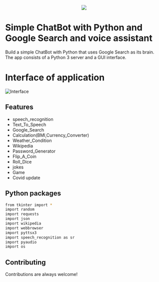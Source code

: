 <p align="center">
  <img src="https://forthebadge.com/images/badges/made-with-python.svg">
</p>

# Simple ChatBot with Python and Google Search and voice assistant 
Build a simple ChatBot with Python that uses Google Search as its brain. The app consists of a Python 3 server and a GUI interface.

# Interface of application 
![Interface](chat%20.png)

## Features
- speech_recognition
- Text_To_Speech
- Google_Search
- Calculation(BMI,Currency_Converter)
- Weather_Condition
- Wikipedia
- Password_Generator
- Flip_A_Coin
- Roll_Dice
- jokes
- Game
- Covid update 

## Python packages

```bash
from tkinter import *
import random
import requests
import json
import wikipedia
import webbrowser
import pyttsx3
import speech_recognition as sr
import pyaudio
import os
```


## Contributing

Contributions are always welcome!

